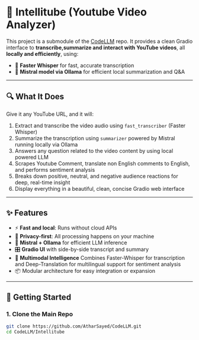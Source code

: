 # 🎥 Intellitube (Youtube Video Analyzer)

This project is a submodule of the [CodeLLM](https://github.com/AtharSayed/CodeLLM) repo. It provides a clean Gradio interface to **transcribe,summarize  and interact with YouTube videos**, all **locally and efficiently**, using:

- 🧠 **Faster Whisper** for fast, accurate transcription
- 🤖 **Mistral model via Ollama** for efficient local summarization and Q&A

---

## 🔍 What It Does

Give it any YouTube URL, and it will:

1. Extract and transcribe the video audio using `fast_transcriber` (Faster Whisper)
2. Summarize the transcription using `summarizer` powered by Mistral running locally via Ollama
3. Answers any question related to the video content by using local powered LLM
4. Scrapes Youtube Comment, translate non English comments to English, and performs sentiment analysis
5. Breaks down positive, neutral, and negative audience reactions for deep, real-time insight
6. Display everything  in a beautiful, clean, concise  Gradio web interface
   

---

## ✨ Features

- ⚡ **Fast and local**: Runs without cloud APIs
- 🔐 **Privacy-first**: All processing happens on your machine
- 🧠 **Mistral + Ollama** for efficient LLM inference
- 🎛️ **Gradio UI** with side-by-side transcript and summary
- 🧠 **Multimodal Intelligence** Combines Faster-Whisper for transcription and Deep-Translation for multilingual support for sentiment analysis
- 📦 Modular architecture  for easy integration or expansion

---

## 🚀 Getting Started

### 1. Clone the Main Repo

```bash
git clone https://github.com/AtharSayed/CodeLLM.git
cd CodeLLM/Intellitube
